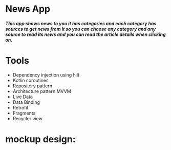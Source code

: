 # News App
##### This app shows news to you it has categories and each category has sources to get news from it so you can choose any category and any source to read its news and you can read the article details when clicking on.

# Tools
- Dependency injection using hilt
- Kotlin coroutines
- Repository pattern
- Architecture pattern MVVM
- Live Data
- Data Binding
- Retrofit
- Fragments
- Recycler view

# mockup design:
